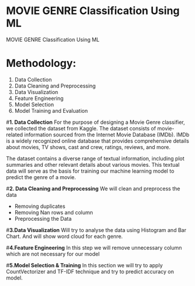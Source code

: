 # MOVIE GENRE Classification Using ML
 MOVIE GENRE Classification Using ML
# **Methodology**:
1. Data Collection
2. Data Cleaning and Preprocessing
3. Data Visualization
4. Feature Engineering
5. Model Selection
6. Model Training and Evaluation


#**1. Data Collection**
For the purpose of designing a Movie Genre classifier, we collected the dataset from Kaggle. The dataset consists of movie-related information sourced from the Internet Movie Database (IMDb). IMDb is a widely recognized online database that provides comprehensive details about movies, TV shows, cast and crew, ratings, reviews, and more.

The dataset contains a diverse range of textual information, including plot summaries and other relevant details about various movies. This textual data will serve as the basis for training our machine learning model to predict the genre of a movie.

#**2. Data Cleaning and Preprocessing**
We will clean and preprocess the data 
- Removing duplicates
- Removing Nan rows and column
- Preprocessing the Data

#**3.Data Visualization**
Will try to analyse the data using Histogram and Bar Chart.
And will show word cloud for each genre.

#**4.Feature Engineering**
  In this step we will remove unnecessary column which are not necessary for our model

#**5.Model Selection & Training**
In this section we will try to apply CountVectorizer and TF-IDF technique and try to predict accuracy on model.
